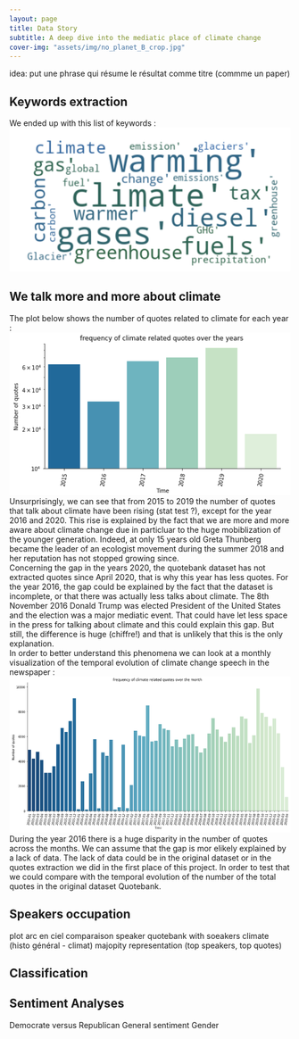 ```yaml
---
layout: page
title: Data Story
subtitle: A deep dive into the mediatic place of climate change
cover-img: "assets/img/no_planet_B_crop.jpg"
---
```

idea: put une phrase qui résume le résultat comme titre (commme un paper)

## Keywords extraction
We ended up with this list of keywords :  
![keyword cloud](assets/img/Capture.PNG)

## We talk more and more about climate
The plot below shows the number of quotes related to climate for each year :  
![temporal evolution of the amount of quotes related to climate accross years](assets/img/temporal_year.PNG)  
Unsurprisingly, we can see that from 2015 to 2019 the number of quotes that talk about climate have been rising (stat test ?), except for the year 2016 and 2020. This rise is explained by the fact that we are more and more aware about climate change due in particluar to the huge mobiblization of the younger generation. Indeed, at only 15 years old Greta Thunberg became the leader of an ecologist movement during the summer 2018 and her reputation has not stopped growing since.  
Concerning the gap in the years 2020, the quotebank dataset has not extracted quotes since April 2020, that is why this year has less quotes. For the year 2016, the gap could be explained by the fact that the dataset is incomplete, or that there was actually less talks about climate. The 8th November 2016 Donald Trump was elected President of the United States and the election was a major mediatic event. That could have let less space in the press for talking about climate and this could explain this gap. But still, the difference is huge (chiffre!) and that is unlikely that this is the only explanation.  
In order to better understand this phenomena we can look at a monthly visualization of the temporal evolution of climate change speech in the newspaper :  
![temporal evolution of the amount of quotes related to climate accross months](assets/img/temporal_month.PNG)  
During the year 2016 there is a huge disparity in the number of quotes across the months. We can assume that the gap is mor elikely explained by a lack of data. The lack of data could be in the original dataset or in the quotes extraction we did in the first place of this project. In order to test that we could compare with the temporal evolution of the number of the total quotes in the original dataset Quotebank.

## Speakers occupation
plot arc en ciel
comparaison speaker quotebank with soeakers climate (histo général - climat)
majopity representation (top speakers, top quotes)

## Classification

## Sentiment Analyses
Democrate versus Republican
General sentiment
Gender

